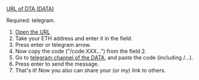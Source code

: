 [URL of DTA (DATA)](http://refer.data.eco/invite/21GiTTTg)

Required: telegram.

1. [Open the URL](http://refer.data.eco/invite/21GiTTTg)
2. Take your ETH address and enter it in the field. 
3. Press enter or telegram arrow. 
4. Now copy the code ("/code:XXX...") from the field 2. 
5. Go to [telegram channel of the DATA](http://t.me/blockchainDATA2), and paste the code (including /...). 
7. Press enter to send the message. 
8. That's it! Now you also can share your (or my) link to others.
